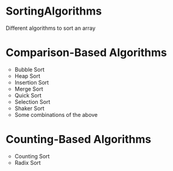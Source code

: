 # SortingAlgorithms
 Different algorithms to sort an array

# Comparison-Based Algorithms
<ul style="list-style-type:circle">
 <li>Bubble Sort</li>
 <li>Heap Sort</li>
 <li>Insertion Sort</li>
 <li>Merge Sort</li>
 <li>Quick Sort</li>
 <li>Selection Sort</li>
 <li>Shaker Sort</li>
 <li>Some combinations of the above</li>
</ul>

# Counting-Based Algorithms
<ul style="list-style-type:circle">
 <li>Counting Sort</li>
 <li>Radix Sort</li>
</ul>
